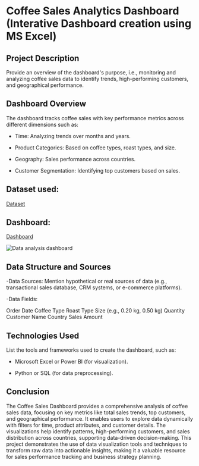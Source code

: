 # Coffee Sales Analytics Dashboard (Interative Dashboard creation using MS Excel)

## Project Description

Provide an overview of the dashboard's purpose, i.e., monitoring and analyzing coffee sales data to identify trends, high-performing customers, and geographical performance.

## Dashboard Overview
The dashboard tracks coffee sales with key performance metrics across different dimensions such as:

- Time: Analyzing trends over months and years.

- Product Categories: Based on coffee types, roast types, and size.

- Geography: Sales performance across countries.

- Customer Segmentation: Identifying top customers based on sales.

## Dataset used:

<a href="https://github.com/saivishnu001/Data-Analysis-Dashboard/blob/main/coffeeOrdersData%20Project.xlsx">Dataset</a>

## Dashboard:

<a href="https://github.com/saivishnu001/Data-Analysis-Dashboard/blob/main/Data%20analysis%20dashboard.png">Dashboard</a>

![Data analysis dashboard](https://github.com/user-attachments/assets/a00df3df-171c-4cb2-bbd0-ff290909ac21)

## Data Structure and Sources

-Data Sources: Mention hypothetical or real sources of data (e.g., transactional sales database, CRM systems, or e-commerce platforms).

-Data Fields:

Order Date
Coffee Type
Roast Type
Size (e.g., 0.20 kg, 0.50 kg)
Quantity
Customer Name
Country
Sales Amount

## Technologies Used

List the tools and frameworks used to create the dashboard, such as:

- Microsoft Excel or Power BI (for visualization).

- Python or SQL (for data preprocessing).

## Conclusion 

The Coffee Sales Dashboard provides a comprehensive analysis of coffee sales data, focusing on key metrics like total sales trends, top customers, and geographical performance. It enables users to explore data dynamically with filters for time, product attributes, and customer details. The visualizations help identify patterns, high-performing customers, and sales distribution across countries, supporting data-driven decision-making. This project demonstrates the use of data visualization tools and techniques to transform raw data into actionable insights, making it a valuable resource for sales performance tracking and business strategy planning.


